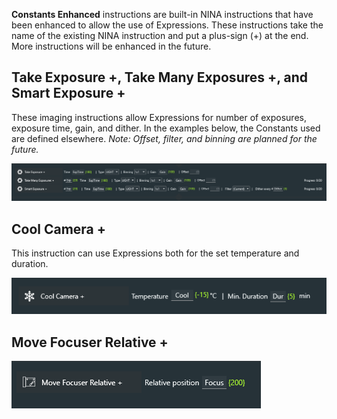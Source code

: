 
**Constants Enhanced** instructions are built-in NINA instructions that have been enhanced to allow the use of Expressions.  These instructions take the name of the existing NINA instruction and put a plus-sign (+) at the end.  More instructions will be enhanced in the future.

## Take Exposure +, Take Many Exposures +, and Smart Exposure +

These imaging instructions allow Expressions for number of exposures, exposure time, gain, and dither.  In the examples below, the Constants used are defined elsewhere. *Note: Offset, filter, and binning are planned for the future.*

![](Exposure.png)

## Cool Camera +

This instruction can use Expressions both for the set temperature and duration.

![](Cool.png)

## Move Focuser Relative +

![](Focus.png)
